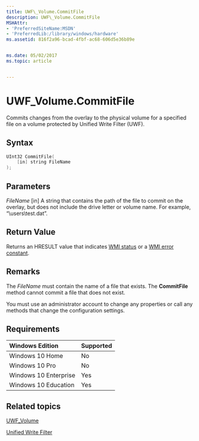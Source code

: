 ```yaml
---
title: UWF\_Volume.CommitFile
description: UWF\_Volume.CommitFile
MSHAttr:
- 'PreferredSiteName:MSDN'
- 'PreferredLib:/library/windows/hardware'
ms.assetid: 816f2a96-bcad-4fbf-ac68-606d5e36b89e


ms.date: 05/02/2017
ms.topic: article


---
```

# UWF\_Volume.CommitFile

Commits changes from the overlay to the physical volume for a specified file on a volume protected by Unified Write Filter (UWF).

## Syntax

```powershell
UInt32 CommitFile(
    [in] string FileName
);
```

## Parameters

<a href="" id="filename"></a>*FileName*
\[in\] A string that contains the path of the file to commit on the overlay, but does not include the drive letter or volume name. For example, “\\users\\test.dat”.

## Return Value

Returns an HRESULT value that indicates [WMI status](http://go.microsoft.com/fwlink/p/?LinkID=208318) or a [WMI error constant](http://go.microsoft.com/fwlink/p/?LinkID=208317).

## Remarks

The *FileName* must contain the name of a file that exists. The **CommitFile** method cannot commit a file that does not exist.

You must use an administrator account to change any properties or call any methods that change the configuration settings.

## Requirements

| Windows Edition       | Supported |
|:----------------------|:----------|
| Windows 10 Home       | No        |
| Windows 10 Pro        | No        |
| Windows 10 Enterprise | Yes       |
| Windows 10 Education  | Yes       |

## Related topics

[UWF\_Volume](uwf-volume.md)

[Unified Write Filter](unified-write-filter.md)
